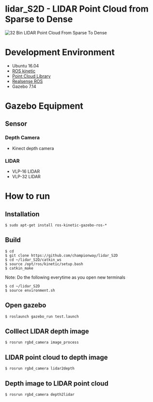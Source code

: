 # lidar_S2D - LIDAR Point Cloud from Sparse to Dense

![32 Bin LIDAR Point Cloud From Sparse To Dense](https://github.com/championway/lidar_S2D/blob/master/image/simple_demo.gif)

# Development Environment
- Ubuntu 16.04
- [ROS kinetic](http://wiki.ros.org/kinetic/Installation/Ubuntu)
- [Point Cloud Library](http://pointclouds.org/)
- [Realsense ROS](https://github.com/intel-ros/realsense)
- Gazebo 7.14

# Gazebo Equipment

## Sensor

### Depth Camera
- Kinect depth camera

### LIDAR
- VLP-16 LIDAR
- VLP-32 LIDAR

# How to run

## Installation
```
$ sudo apt-get install ros-kinetic-gazebo-ros-*
```

## Build
```
$ cd
$ git clone https://github.com/championway/lidar_S2D
$ cd ~/lidar_S2D/catkin_ws
$ source /opt/ros/kinetic/setup.bash
$ catkin_make
```
Note:
Do the following everytime as you open new terminals

```
$ cd ~/lidar_S2D
$ source environment.sh
```

## Open gazebo
```
$ roslaunch gazebo_run test.launch
```

## Colllect LIDAR depth image 
```
$ rosrun rgbd_camera image_process
```

## LIDAR point cloud to depth image 
```
$ rosrun rgbd_camera lidar2depth
```

## Depth image to LIDAR point cloud
```
$ rosrun rgbd_camera depth2lidar
```